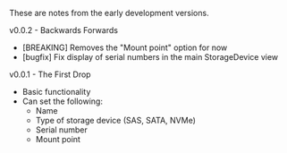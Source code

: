 These are notes from the early development versions.

v0.0.2 - Backwards Forwards
* [BREAKING] Removes the "Mount point" option for now
* [bugfix] Fix display of serial numbers in the main StorageDevice view

v0.0.1 - The First Drop
* Basic functionality
* Can set the following:
  * Name
  * Type of storage device (SAS, SATA, NVMe)
  * Serial number
  * Mount point
